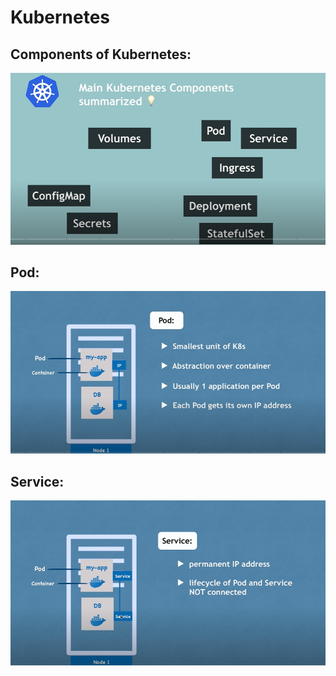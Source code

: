# Kubernetes

## Components of Kubernetes:

![Image of K](https://github.com/IamVigneshC/Kubernetes/blob/main/01%20Kubernetes%20Components.PNG)


## Pod:

![Image of K](https://github.com/IamVigneshC/Kubernetes/blob/main/02%20Pod.PNG)


## Service:

![Image of K](https://github.com/IamVigneshC/Kubernetes/blob/main/03%20Service.PNG)
